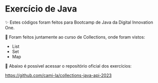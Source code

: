 # Exercício de Java

✨ Estes códigos foram feitos para Bootcamp de Java da Digital Innovation One.  

📌 Foram feitos juntamente ao curso de Collections, onde foram vistos:

- List
- Set
- Map

📝 Abaixo é possível acessar o repositório oficial dos exercícios:

https://github.com/cami-la/collections-java-api-2023
